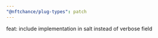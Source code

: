 ```yaml
---
"@nftchance/plug-types": patch
---
```


feat: include implementation in salt instead of verbose field
